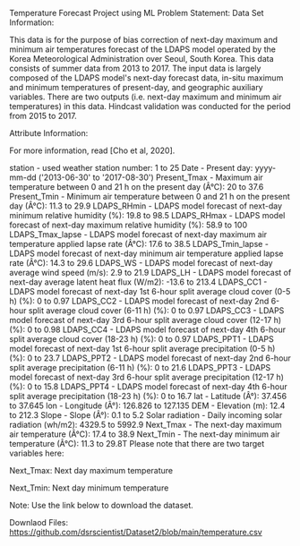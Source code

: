 Temperature Forecast Project using ML Problem Statement: Data Set Information:

This data is for the purpose of bias correction of next-day maximum and minimum air temperatures forecast of the LDAPS model operated by the Korea Meteorological Administration over Seoul, South Korea. This data consists of summer data from 2013 to 2017. The input data is largely composed of the LDAPS model's next-day forecast data, in-situ maximum and minimum temperatures of present-day, and geographic auxiliary variables. There are two outputs (i.e. next-day maximum and minimum air temperatures) in this data. Hindcast validation was conducted for the period from 2015 to 2017.

Attribute Information:

For more information, read [Cho et al, 2020].

station - used weather station number: 1 to 25
Date - Present day: yyyy-mm-dd ('2013-06-30' to '2017-08-30')
Present_Tmax - Maximum air temperature between 0 and 21 h on the present day (Â°C): 20 to 37.6
Present_Tmin - Minimum air temperature between 0 and 21 h on the present day (Â°C): 11.3 to 29.9
LDAPS_RHmin - LDAPS model forecast of next-day minimum relative humidity (%): 19.8 to 98.5
LDAPS_RHmax - LDAPS model forecast of next-day maximum relative humidity (%): 58.9 to 100
LDAPS_Tmax_lapse - LDAPS model forecast of next-day maximum air temperature applied lapse rate (Â°C): 17.6 to 38.5
LDAPS_Tmin_lapse - LDAPS model forecast of next-day minimum air temperature applied lapse rate (Â°C): 14.3 to 29.6
LDAPS_WS - LDAPS model forecast of next-day average wind speed (m/s): 2.9 to 21.9
LDAPS_LH - LDAPS model forecast of next-day average latent heat flux (W/m2): -13.6 to 213.4
LDAPS_CC1 - LDAPS model forecast of next-day 1st 6-hour split average cloud cover (0-5 h) (%): 0 to 0.97
LDAPS_CC2 - LDAPS model forecast of next-day 2nd 6-hour split average cloud cover (6-11 h) (%): 0 to 0.97
LDAPS_CC3 - LDAPS model forecast of next-day 3rd 6-hour split average cloud cover (12-17 h) (%): 0 to 0.98
LDAPS_CC4 - LDAPS model forecast of next-day 4th 6-hour split average cloud cover (18-23 h) (%): 0 to 0.97
LDAPS_PPT1 - LDAPS model forecast of next-day 1st 6-hour split average precipitation (0-5 h) (%): 0 to 23.7
LDAPS_PPT2 - LDAPS model forecast of next-day 2nd 6-hour split average precipitation (6-11 h) (%): 0 to 21.6
LDAPS_PPT3 - LDAPS model forecast of next-day 3rd 6-hour split average precipitation (12-17 h) (%): 0 to 15.8
LDAPS_PPT4 - LDAPS model forecast of next-day 4th 6-hour split average precipitation (18-23 h) (%): 0 to 16.7
lat - Latitude (Â°): 37.456 to 37.645
lon - Longitude (Â°): 126.826 to 127.135
DEM - Elevation (m): 12.4 to 212.3
Slope - Slope (Â°): 0.1 to 5.2
Solar radiation - Daily incoming solar radiation (wh/m2): 4329.5 to 5992.9
Next_Tmax - The next-day maximum air temperature (Â°C): 17.4 to 38.9
Next_Tmin - The next-day minimum air temperature (Â°C): 11.3 to 29.8T
Please note that there are two target variables here:

Next_Tmax: Next day maximum temperature

Next_Tmin: Next day minimum temperature

Note: Use the link below to download the dataset.

Downlaod Files: https://github.com/dsrscientist/Dataset2/blob/main/temperature.csv
